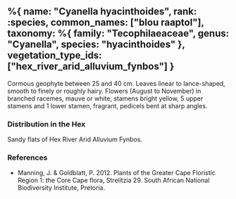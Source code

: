%{
    name: "Cyanella hyacinthoides",
    rank: :species,
    common_names: ["blou raaptol"],
    taxonomy: %{
        family: "Tecophilaeaceae",
        genus: "Cyanella",
        species: "hyacinthoides"
    },
    vegetation_type_ids: ["hex_river_arid_alluvium_fynbos"]
}
---

Cormous geophyte between 25 and 40 cm. Leaves linear to lance-shaped,
smooth to finely or roughly hairy. Flowers (August to November) in branched racemes, mauve or white,
stamens bright yellow, 5 upper stamens and 1 lower stamen, fragrant, pedicels bent at sharp angles.

<!-- read more -->

### Distribution in the Hex

Sandy flats of Hex River Arid Alluvium Fynbos.

### References

* Manning, J. & Goldblatt, P. 2012. Plants of the Greater Cape Floristic Region 1: the Core Cape flora, Strelitzia 29. South African National Biodiversity Institute, Pretoria.